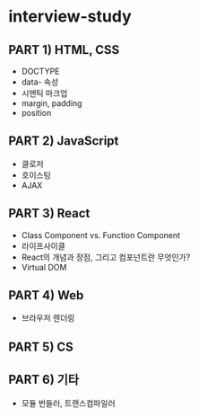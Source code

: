 # interview-study

## PART 1) HTML, CSS
- DOCTYPE
- data- 속성
- 시맨틱 마크업
- margin, padding
- position
## PART 2) JavaScript
- 클로저
- 호이스팅
- AJAX
## PART 3) React
- Class Component vs. Function Component
- 라이프사이클
- React의 개념과 장점, 그리고 컴포넌트란 무엇인가?
- Virtual DOM
## PART 4) Web
- 브라우저 렌더링
## PART 5) CS
## PART 6) 기타
- 모듈 번들러, 트랜스컴파일러
